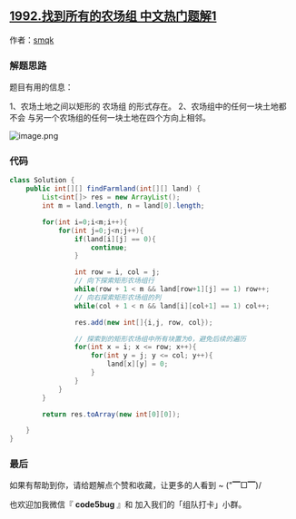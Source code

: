 ## [1992.找到所有的农场组 中文热门题解1](https://leetcode.cn/problems/find-all-groups-of-farmland/solutions/100000/jian-dan-de-xun-huan-bian-li-shuang-100-1dejd)

作者：[smqk](https://leetcode.cn/u/smqk)

### 解题思路
题目有用的信息：

1、农场土地之间以矩形的 农场组 的形式存在。
2、农场组中的任何一块土地都 不会 与另一个农场组的任何一块土地在四个方向上相邻。

![image.png](https://pic.leetcode-cn.com/1630817894-MKqqrw-image.png)

### 代码


```java
class Solution {
    public int[][] findFarmland(int[][] land) {
        List<int[]> res = new ArrayList();
        int m = land.length, n = land[0].length;

        for(int i=0;i<m;i++){
            for(int j=0;j<n;j++){
                if(land[i][j] == 0){
                    continue;
                }

                int row = i, col = j;
                // 向下探索矩形农场组行
                while(row + 1 < m && land[row+1][j] == 1) row++;
                // 向右探索矩形农场组的列
                while(col + 1 < n && land[i][col+1] == 1) col++;

                res.add(new int[]{i,j, row, col});

                // 探索到的矩形农场组中所有块置为0，避免后续的遍历
                for(int x = i; x <= row; x++){
                    for(int y = j; y <= col; y++){
                        land[x][y] = 0;
                    }
                }
            }
        }

        return res.toArray(new int[0][0]);

    }
}
```

### 最后
如果有帮助到你，请给题解点个赞和收藏，让更多的人看到 ~ ("▔□▔)/

也欢迎加我微信『 **code5bug** 』和 加入我们的「组队打卡」小群。